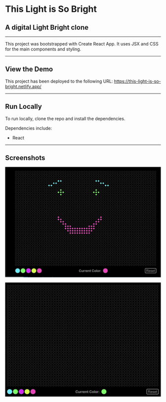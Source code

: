 # This Light is So Bright

## A digital Light Bright clone

---

This project was bootstrapped with Create React App. It uses JSX and CSS for the main components and styling.

---
## View the Demo
This project has been deployed to the following URL: https://this-light-is-so-bright.netlify.app/

---

## Run Locally
To run locally, clone the repo and install the dependencies.

Dependencies include:

* React

---

## Screenshots

![Light Bright Screenshot 1](https://github.com/NadyaCodes/light-bright/blob/04293a13b0968764cfa91f054334fbfcb3c87600/docs/Light-bright-2.png?raw=true)

![Light Bright Screenshot 2](https://github.com/NadyaCodes/light-bright/blob/04293a13b0968764cfa91f054334fbfcb3c87600/docs/Light-bright-1.png?raw=true)